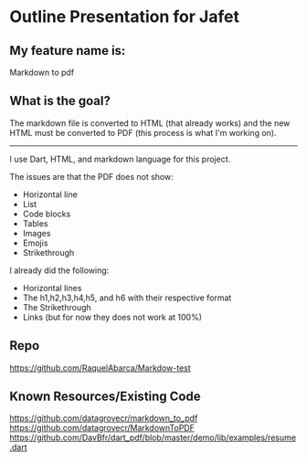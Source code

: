 # Outline Presentation for Jafet

## My feature name is: 
Markdown to pdf

## What is the goal?
The markdown file is converted to HTML (that already works) and the new HTML must be converted to PDF (this process is what I'm working on).

---

I use Dart, HTML, and markdown language for this project.

The issues are that the PDF does not show:
- Horizontal line
- List
- Code blocks
- Tables
- Images
- Emojis
- Strikethrough

I already did the following:
- Horizontal lines
- The h1,h2,h3,h4,h5, and h6 with their respective format
- The Strikethrough
- Links (but for now they does not work at 100%)

## Repo
https://github.com/RaquelAbarca/Markdow-test 

## Known Resources/Existing Code
https://github.com/datagrovecr/markdown_to_pdf
https://github.com/datagrovecr/MarkdownToPDF
https://github.com/DavBfr/dart_pdf/blob/master/demo/lib/examples/resume.dart
